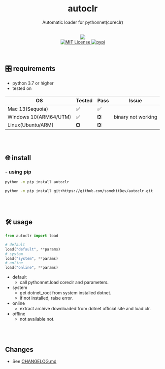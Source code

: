 <h1 align="center">
    autoclr
</h1>
<p align="center">
    Automatic loader for pythonnet(coreclr)
</p>
<br/>

<div align="center">
    <img src="https://img.shields.io/badge/python-3.7%20%7C%203.8%20%7C%203.9%20%7C%203.10%20%7C%203.11%20%7C%203.12-blue" />
    <br>
    <a href="https://github.com/somehitDev/autoclr/blob/main/LICENSE">
        <img src="https://img.shields.io/github/license/somehitDev/autoclr.svg" alt="MIT License" />
    </a>
    <a href="https://pypi.org/project/autoclr/">
        <img src="https://img.shields.io/pypi/v/autoclr" alt="pypi" />
    </a>
</div>
<br/><br/>


## 🎛️ requirements
- python 3.7 or higher
- tested on

|           OS          | Tested | Pass |        Issue       |
| --------------------- | ------ | ---- | ------------------ |
| Mac 13(Sequoia)       |   ✅   |  ✅  |                    |
| Windows 10(ARM64/UTM) |   ✅   |  ❎  | binary not working |
| Linux(Ubuntu/ARM)     |   ❎   |  ❎  |                    |

<br><br>

## 🌐 install
### - using pip
```zsh
python -m pip install autoclr
```

```zsh
python -m pip install git+https://github.com/somehitDev/autoclr.git
```

<br><br>

## 🛠 usage
```python
from autoclr import load

# default
load("default", **params)
# system
load("system", **params)
# online
load("online", **params)
```
- default
  - call pythonnet.load coreclr and parameters.
- system
  - get dotnet_root from system installed dotnet.
  - if not installed, raise error.
- online
  - extract archive downloaded from dotnet official site and load clr.
- offline
  - not available not.

<br><br>

## Changes
- See [CHANGELOG.md](https://github.com/somehitDev/autoclr/blob/main/CHANGELOG.md)
